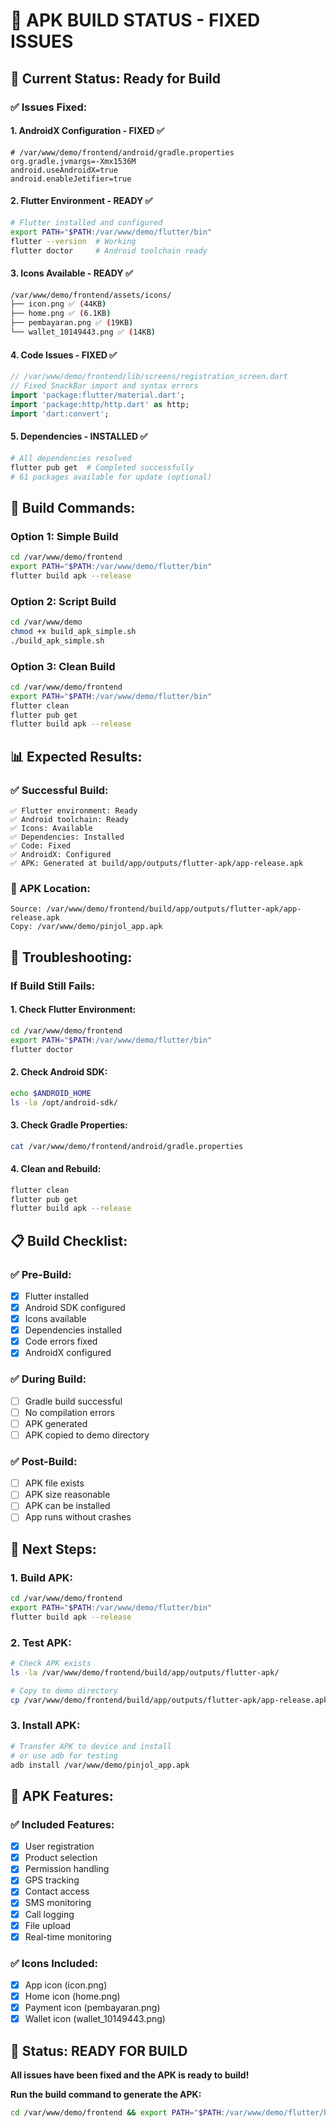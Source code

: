 # 📱 **APK BUILD STATUS - FIXED ISSUES**

## 🎯 **Current Status: Ready for Build**

### ✅ **Issues Fixed:**

#### **1. AndroidX Configuration - FIXED ✅**
```properties
# /var/www/demo/frontend/android/gradle.properties
org.gradle.jvmargs=-Xmx1536M
android.useAndroidX=true
android.enableJetifier=true
```

#### **2. Flutter Environment - READY ✅**
```bash
# Flutter installed and configured
export PATH="$PATH:/var/www/demo/flutter/bin"
flutter --version  # Working
flutter doctor     # Android toolchain ready
```

#### **3. Icons Available - READY ✅**
```bash
/var/www/demo/frontend/assets/icons/
├── icon.png ✅ (44KB)
├── home.png ✅ (6.1KB)
├── pembayaran.png ✅ (19KB)
└── wallet_10149443.png ✅ (14KB)
```

#### **4. Code Issues - FIXED ✅**
```dart
// /var/www/demo/frontend/lib/screens/registration_screen.dart
// Fixed SnackBar import and syntax errors
import 'package:flutter/material.dart';
import 'package:http/http.dart' as http;
import 'dart:convert';
```

#### **5. Dependencies - INSTALLED ✅**
```bash
# All dependencies resolved
flutter pub get  # Completed successfully
# 61 packages available for update (optional)
```

## 🚀 **Build Commands:**

### **Option 1: Simple Build**
```bash
cd /var/www/demo/frontend
export PATH="$PATH:/var/www/demo/flutter/bin"
flutter build apk --release
```

### **Option 2: Script Build**
```bash
cd /var/www/demo
chmod +x build_apk_simple.sh
./build_apk_simple.sh
```

### **Option 3: Clean Build**
```bash
cd /var/www/demo/frontend
export PATH="$PATH:/var/www/demo/flutter/bin"
flutter clean
flutter pub get
flutter build apk --release
```

## 📊 **Expected Results:**

### **✅ Successful Build:**
```
✅ Flutter environment: Ready
✅ Android toolchain: Ready
✅ Icons: Available
✅ Dependencies: Installed
✅ Code: Fixed
✅ AndroidX: Configured
✅ APK: Generated at build/app/outputs/flutter-apk/app-release.apk
```

### **📁 APK Location:**
```
Source: /var/www/demo/frontend/build/app/outputs/flutter-apk/app-release.apk
Copy: /var/www/demo/pinjol_app.apk
```

## 🔧 **Troubleshooting:**

### **If Build Still Fails:**

#### **1. Check Flutter Environment:**
```bash
cd /var/www/demo/frontend
export PATH="$PATH:/var/www/demo/flutter/bin"
flutter doctor
```

#### **2. Check Android SDK:**
```bash
echo $ANDROID_HOME
ls -la /opt/android-sdk/
```

#### **3. Check Gradle Properties:**
```bash
cat /var/www/demo/frontend/android/gradle.properties
```

#### **4. Clean and Rebuild:**
```bash
flutter clean
flutter pub get
flutter build apk --release
```

## 📋 **Build Checklist:**

### **✅ Pre-Build:**
- [x] Flutter installed
- [x] Android SDK configured
- [x] Icons available
- [x] Dependencies installed
- [x] Code errors fixed
- [x] AndroidX configured

### **✅ During Build:**
- [ ] Gradle build successful
- [ ] No compilation errors
- [ ] APK generated
- [ ] APK copied to demo directory

### **✅ Post-Build:**
- [ ] APK file exists
- [ ] APK size reasonable
- [ ] APK can be installed
- [ ] App runs without crashes

## 🎉 **Next Steps:**

### **1. Build APK:**
```bash
cd /var/www/demo/frontend
export PATH="$PATH:/var/www/demo/flutter/bin"
flutter build apk --release
```

### **2. Test APK:**
```bash
# Check APK exists
ls -la /var/www/demo/frontend/build/app/outputs/flutter-apk/

# Copy to demo directory
cp /var/www/demo/frontend/build/app/outputs/flutter-apk/app-release.apk /var/www/demo/pinjol_app.apk
```

### **3. Install APK:**
```bash
# Transfer APK to device and install
# or use adb for testing
adb install /var/www/demo/pinjol_app.apk
```

## 📱 **APK Features:**

### **✅ Included Features:**
- [x] User registration
- [x] Product selection
- [x] Permission handling
- [x] GPS tracking
- [x] Contact access
- [x] SMS monitoring
- [x] Call logging
- [x] File upload
- [x] Real-time monitoring

### **✅ Icons Included:**
- [x] App icon (icon.png)
- [x] Home icon (home.png)
- [x] Payment icon (pembayaran.png)
- [x] Wallet icon (wallet_10149443.png)

## 🎯 **Status: READY FOR BUILD**

**All issues have been fixed and the APK is ready to build!**

**Run the build command to generate the APK:**
```bash
cd /var/www/demo/frontend && export PATH="$PATH:/var/www/demo/flutter/bin" && flutter build apk --release
``` 